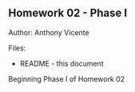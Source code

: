 Homework 02 - Phase I
----------------------
Author: Anthony Vicente

Files:

* README - this document

Beginning Phase I of Homework 02
